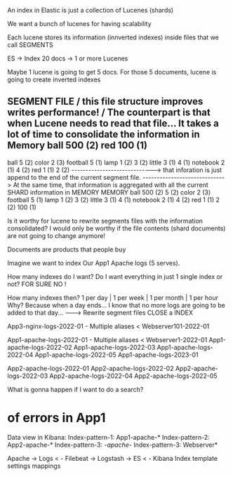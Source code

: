 
An index in Elastic is just a collection of Lucenes (shards)

We want a bunch of lucenes for having scalability

Each lucene stores its information (innverted indexes) inside files that we call SEGMENTS

ES -> Index 20 docs -> 1 or more Lucenes

Maybe 1 lucene is going to get 5 docs.
For those 5 documents, lucene is going to create inverted indexes

SEGMENT FILE / this file structure improves writes performance!
             / The counterpart is that when Lucene needs to read that file... 
                                It takes a lot of time to consolidate the information in Memory
ball            500 (2)
red             100 (1)
-----------
ball            5 (2)
color           2 (3)
football        5 (1)
lamp            1 (2) 3 (2)
little          3 (1) 4 (1)
notebook        2 (1) 4 (2)
red             1 (1) 2 (2)
-----------------------------> that inforation is just append to the end of the current segment file.
-----------------------------> At the same time, that information is aggregated with all the current SHARD 
                               information in MEMORY
MEMORY
ball            500 (2) 5 (2)
color           2 (3)
football        5 (1)
lamp            1 (2) 3 (2)
little          3 (1) 4 (1)
notebook        2 (1) 4 (2)
red             1 (1) 2 (2) 100 (1)

Is it worthy for lucene to rewrite segments files with the information consolidated?
I would only be worthy if the file contents (shard documents) are not going to change anymore!

Documents are products that people buy



Imagine we want to index Our App1 Apache logs (5 serves).

How many indexes do I want?
Do I want everything in just 1 single index or not? FOR SURE NO !

How many indexes then? 1 per day | 1 per week | 1 per month | 1 per hour
Why?
Because when a day ends... I know that no more logs are going to be added to that day... ---> Rewrite segment files
    CLOSE a INDEX

App3-nginx-logs-2022-01 - Multiple aliases < Webserver101-2022-01

App1-apache-logs-2022-01 - Multiple aliases < Webserver1-2022-01
App1-apache-logs-2022-02
App1-apache-logs-2022-03
App1-apache-logs-2022-04
App1-apache-logs-2022-05
App1-apache-logs-2023-01

App2-apache-logs-2022-01
App2-apache-logs-2022-02
App2-apache-logs-2022-03
App2-apache-logs-2022-04
App2-apache-logs-2022-05

What is gonna happen if I want to do a search?
# of errors in App1

Data view in Kibana: 
    Index-pattern-1: App1-apache-*
    Index-pattern-2: App2-apache-*
    Index-pattern-3: *-apache-*
    Index-pattern-3: Webserver*


Apache
    -> Logs     < - Filebeat -> Logstash -> ES < - Kibana
                                Index template
                                    settings
                                    mappings